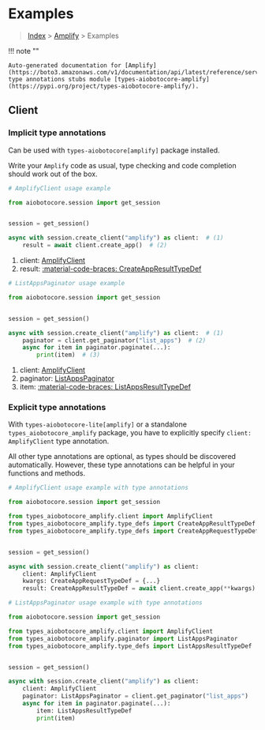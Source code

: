 # Examples

> [Index](../README.md) > [Amplify](./README.md) > Examples

!!! note ""

    Auto-generated documentation for [Amplify](https://boto3.amazonaws.com/v1/documentation/api/latest/reference/services/amplify.html#amplify)
    type annotations stubs module [types-aiobotocore-amplify](https://pypi.org/project/types-aiobotocore-amplify/).

## Client

### Implicit type annotations

Can be used with `types-aiobotocore[amplify]` package installed.

Write your `Amplify` code as usual,
type checking and code completion should work out of the box.



```python
# AmplifyClient usage example

from aiobotocore.session import get_session


session = get_session()

async with session.create_client("amplify") as client:  # (1)
    result = await client.create_app()  # (2)
```

1. client: [AmplifyClient](./client.md)
2. result: [:material-code-braces: CreateAppResultTypeDef](./type_defs.md#createappresulttypedef) 



```python
# ListAppsPaginator usage example

from aiobotocore.session import get_session


session = get_session()

async with session.create_client("amplify") as client:  # (1)
    paginator = client.get_paginator("list_apps")  # (2)
    async for item in paginator.paginate(...):
        print(item)  # (3)
```

1. client: [AmplifyClient](./client.md)
2. paginator: [ListAppsPaginator](./paginators.md#listappspaginator)
3. item: [:material-code-braces: ListAppsResultTypeDef](./type_defs.md#listappsresulttypedef) 




### Explicit type annotations

With `types-aiobotocore-lite[amplify]`
or a standalone `types_aiobotocore_amplify` package, you have to explicitly specify
`client: AmplifyClient` type annotation.

All other type annotations are optional, as types should be discovered automatically.
However, these type annotations can be helpful in your functions and methods.


```python
# AmplifyClient usage example with type annotations

from aiobotocore.session import get_session

from types_aiobotocore_amplify.client import AmplifyClient
from types_aiobotocore_amplify.type_defs import CreateAppResultTypeDef
from types_aiobotocore_amplify.type_defs import CreateAppRequestTypeDef


session = get_session()

async with session.create_client("amplify") as client:
    client: AmplifyClient
    kwargs: CreateAppRequestTypeDef = {...}
    result: CreateAppResultTypeDef = await client.create_app(**kwargs)
```



```python
# ListAppsPaginator usage example with type annotations

from aiobotocore.session import get_session

from types_aiobotocore_amplify.client import AmplifyClient
from types_aiobotocore_amplify.paginator import ListAppsPaginator
from types_aiobotocore_amplify.type_defs import ListAppsResultTypeDef


session = get_session()

async with session.create_client("amplify") as client:
    client: AmplifyClient
    paginator: ListAppsPaginator = client.get_paginator("list_apps")
    async for item in paginator.paginate(...):
        item: ListAppsResultTypeDef
        print(item)
```


